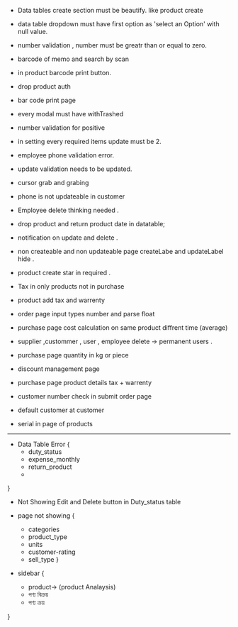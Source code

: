 - Data tables create section must be beautify. like product create
- data table dropdown must have first option as 'select an Option' with null value.

- number validation , number must be greatr than or equal to zero.
- barcode of memo and search by scan 
- in product barcode print button.
- drop product auth
- bar code print page
- every modal must have withTrashed 
- number validation for positive
- in setting every required items update must be 2.
- employee phone validation error. 
- update validation needs to be updated.
- cursor grab and grabing 
- phone is not updateable in customer 
- Employee delete thinking needed . 
- drop product and return product date in datatable;
- notification on update and delete . 
- non createable and non updateable page createLabe and updateLabel hide .
- product create star in required .
- Tax in only products not in purchase 
- product add tax and warrenty 
- order page input types number and parse float 
- purchase page cost calculation on same product diffrent time (average)
- supplier ,custommer , user , employee delete -> permanent users .
- purchase page quantity in kg or piece 
- discount management page 
- purchase page product details tax + warrenty  
- customer number check in submit order page
- default customer at customer

- serial in page of products

---------------------------------------
- Data Table Error {
    - duty_status
    - expense_monthly
    - return_product
    -
    
 }
- Not Showing Edit and Delete button in Duty_status table

-  page  not showing {
    - categories
    - product_type
    - units
    - customer-rating
    - sell_type
}

- sidebar {

    - product-> (product Analaysis)
    - পণ্য বিক্রয় 
    - পণ্য ক্রয়
    
}
